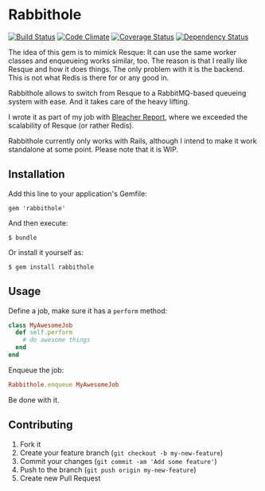 # Rabbithole
[![Build Status](https://travis-ci.org/mschae/rabbithole.png)](https://travis-ci.org/mschae/rabbithole)
[![Code Climate](https://codeclimate.com/github/mschae/rabbithole.png)](https://codeclimate.com/github/mschae/rabbithole)
[![Coverage Status](https://coveralls.io/repos/mschae/rabbithole/badge.png)](https://coveralls.io/r/mschae/rabbithole)
[![Dependency Status](https://gemnasium.com/mschae/rabbithole.png)](https://gemnasium.com/mschae/rabbithole)

The idea of this gem is to mimick Resque: It can use the same worker classes and enqueueing works similar, too.
The reason is that I really like Resque and how it does things. The only problem with it is the backend. This is not what Redis is there for or any good in.

Rabbithole allows to switch from Resque to a RabbitMQ-based queueing system with ease. And it takes care of the heavy lifting.

I wrote it as part of my job with [Bleacher Report](http://bleacherrerport.com), where we exceeded the scalability of Resque (or rather Redis).

Rabbithole currently only works with Rails, although I intend to make it work standalone at some point. Please note that it is WIP.

## Installation

Add this line to your application's Gemfile:

    gem 'rabbithole'

And then execute:

    $ bundle

Or install it yourself as:

    $ gem install rabbithole

## Usage

Define a job, make sure it has a `perform` method:
```ruby
class MyAwesomeJob
  def self.perform
    # do awesome things
  end
end
```

Enqueue the job:
```ruby
Rabbithole.enqueue MyAwesomeJob
```

Be done with it.

## Contributing

1. Fork it
2. Create your feature branch (`git checkout -b my-new-feature`)
3. Commit your changes (`git commit -am 'Add some feature'`)
4. Push to the branch (`git push origin my-new-feature`)
5. Create new Pull Request
